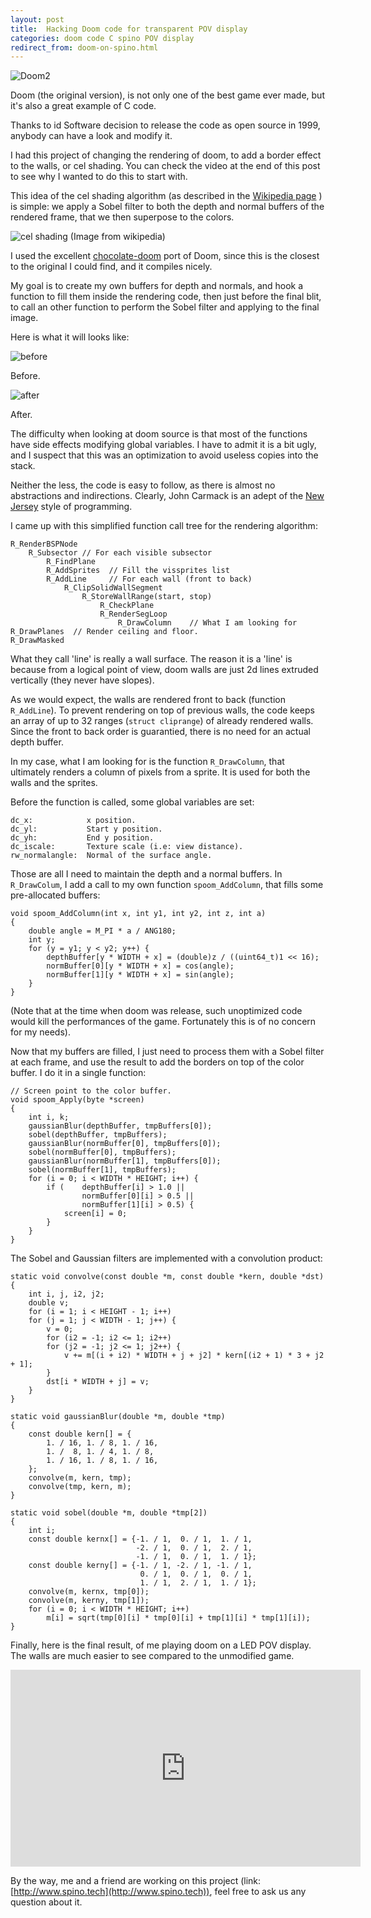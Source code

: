```yaml
---
layout: post
title:  Hacking Doom code for transparent POV display
categories: doom code C spino POV display
redirect_from: doom-on-spino.html
---
```


![Doom2](/assets/imgs/doom-spino/doom-title.png)

Doom (the original version), is not only one of the best game ever made,
but it's also a great example of C code.

Thanks to id Software decision to release the code as open source in 1999,
anybody can have a look and modify it.

I had this project of changing the rendering of doom, to add a border
effect to the walls, or cel shading.  You can check the video at the
end of this post to see why I wanted to do this to start with.

This idea of the cel shading algorithm (as described in the [Wikipedia
page][cel shading] ) is simple: we apply a Sobel filter to both the
depth and normal buffers of the rendered frame, that we then superpose
to the colors.

![cel shading](/assets/imgs/doom-spino/cel-shading.png)
(Image from wikipedia)

I used the excellent [chocolate-doom] port of Doom, since this is the closest
to the original I could find, and it compiles nicely.

[cel shading]: https://en.wikipedia.org/wiki/Cel_shading
[chocolate-doom]: https://www.chocolate-doom.org

My goal is to create my own buffers for depth and normals, and hook a
function to fill them inside the rendering code, then just before the final
blit, to call an other function to perform the Sobel filter and applying to
the final image.

Here is what it will looks like:

![before](/assets/imgs/doom-spino/before.png)

Before.

![after](/assets/imgs/doom-spino/after.png)

After.

The difficulty when looking at doom source is that most of the functions
have side effects modifying global variables.  I have to admit it is a bit
ugly, and I suspect that this was an optimization to avoid useless copies
into the stack.

Neither the less, the code is easy to follow, as there is almost no
abstractions and indirections.  Clearly, John Carmack is an adept of the [New
Jersey][worse is better] style of programming.

[worse is better]: https://en.wikipedia.org/wiki/Worse_is_better

I came up with this simplified function call tree for the rendering algorithm:

    R_RenderBSPNode
        R_Subsector // For each visible subsector
            R_FindPlane
            R_AddSprites  // Fill the vissprites list
            R_AddLine     // For each wall (front to back)
                R_ClipSolidWallSegment
                    R_StoreWallRange(start, stop)
                        R_CheckPlane
                        R_RenderSegLoop
                            R_DrawColumn    // What I am looking for
    R_DrawPlanes  // Render ceiling and floor.
    R_DrawMasked

What they call 'line' is really a wall surface.  The reason it is a 'line' is
because from a logical point of view, doom walls are just 2d lines extruded
vertically (they never have slopes).

As we would expect, the walls are rendered front to back (function
`R_AddLine`).  To prevent rendering on top of previous walls, the code
keeps an array of up to 32 ranges (`struct cliprange`) of already rendered
walls.  Since the front to back order is guarantied, there is no need for
an actual depth buffer.

In my case, what I am looking for is the function `R_DrawColumn`, that
ultimately renders a column of pixels from a sprite.  It is used for both the
walls and the sprites.

Before the function is called, some global variables are set:

    dc_x:            x position.
    dc_yl:           Start y position.
    dc_yh:           End y position.
    dc_iscale:       Texture scale (i.e: view distance).
    rw_normalangle:  Normal of the surface angle.

Those are all I need to maintain the depth and a normal buffers.
In `R_DrawColum`, I add a call to my own function `spoom_AddColumn`, that
fills some pre-allocated buffers:

    void spoom_AddColumn(int x, int y1, int y2, int z, int a)
    {
        double angle = M_PI * a / ANG180;
        int y;
        for (y = y1; y < y2; y++) {
            depthBuffer[y * WIDTH + x] = (double)z / ((uint64_t)1 << 16);
            normBuffer[0][y * WIDTH + x] = cos(angle);
            normBuffer[1][y * WIDTH + x] = sin(angle);
        }
    }

(Note that at the time when doom was release, such unoptimized code would kill
the performances of the game.  Fortunately this is of no concern for my needs).

Now that my buffers are filled, I just need to process them with a Sobel
filter at each frame, and use the result to add the borders on top of the
color buffer.  I do it in a single function:

    // Screen point to the color buffer.
    void spoom_Apply(byte *screen)
    {
        int i, k;
        gaussianBlur(depthBuffer, tmpBuffers[0]);
        sobel(depthBuffer, tmpBuffers);
        gaussianBlur(normBuffer[0], tmpBuffers[0]);
        sobel(normBuffer[0], tmpBuffers);
        gaussianBlur(normBuffer[1], tmpBuffers[0]);
        sobel(normBuffer[1], tmpBuffers);
        for (i = 0; i < WIDTH * HEIGHT; i++) {
            if (    depthBuffer[i] > 1.0 ||
                    normBuffer[0][i] > 0.5 ||
                    normBuffer[1][i] > 0.5) {
                screen[i] = 0;
            }
        }
    }

The Sobel and Gaussian filters are implemented with a convolution product:

    static void convolve(const double *m, const double *kern, double *dst)
    {
        int i, j, i2, j2;
        double v;
        for (i = 1; i < HEIGHT - 1; i++)
        for (j = 1; j < WIDTH - 1; j++) {
            v = 0;
            for (i2 = -1; i2 <= 1; i2++)
            for (j2 = -1; j2 <= 1; j2++) {
                v += m[(i + i2) * WIDTH + j + j2] * kern[(i2 + 1) * 3 + j2 + 1];
            }
            dst[i * WIDTH + j] = v;
        }
    }

    static void gaussianBlur(double *m, double *tmp)
    {
        const double kern[] = {
            1. / 16, 1. / 8, 1. / 16,
            1. /  8, 1. / 4, 1. / 8,
            1. / 16, 1. / 8, 1. / 16,
        };
        convolve(m, kern, tmp);
        convolve(tmp, kern, m);
    }

    static void sobel(double *m, double *tmp[2])
    {
        int i;
        const double kernx[] = {-1. / 1,  0. / 1,  1. / 1,
                                -2. / 1,  0. / 1,  2. / 1,
                                -1. / 1,  0. / 1,  1. / 1};
        const double kerny[] = {-1. / 1, -2. / 1, -1. / 1,
                                 0. / 1,  0. / 1,  0. / 1,
                                 1. / 1,  2. / 1,  1. / 1};
        convolve(m, kernx, tmp[0]);
        convolve(m, kerny, tmp[1]);
        for (i = 0; i < WIDTH * HEIGHT; i++)
            m[i] = sqrt(tmp[0][i] * tmp[0][i] + tmp[1][i] * tmp[1][i]);
    }

Finally, here is the final result, of me playing doom on a LED POV display.
The walls are much easier to see compared to the unmodified game.

<iframe width="560" height="315"
        src="https://www.youtube.com/embed/CtXzWXebjoM"
        frameborder="0" allowfullscreen=""></iframe>

By the way, me and a friend are working on this project (link:
[http://www.spino.tech](http://www.spino.tech)), feel free to ask us any
question about it.

